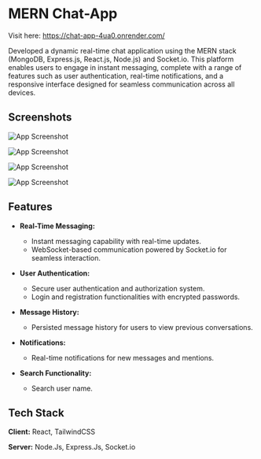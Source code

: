 
# MERN Chat-App

Visit here: https://chat-app-4ua0.onrender.com/

Developed a dynamic real-time chat application using the MERN stack (MongoDB, Express.js, React.js, Node.js) and Socket.io. This platform enables users to engage in instant messaging, complete with a range of features such as user authentication, real-time notifications, and a responsive interface designed for seamless communication across all devices.


## Screenshots

![App Screenshot](https://res.cloudinary.com/dzjcdhfa6/image/upload/v1718523100/Screenshot_2024-06-16_125832_bw9bag.png)

![App Screenshot](https://res.cloudinary.com/dzjcdhfa6/image/upload/v1718523098/Screenshot_2024-06-16_125821_tmwkm5.png)

![App Screenshot](https://res.cloudinary.com/dzjcdhfa6/image/upload/v1718523097/Screenshot_2024-06-16_130118_kh1t9m.png)

![App Screenshot](https://res.cloudinary.com/dzjcdhfa6/image/upload/v1718523097/Screenshot_2024-06-16_130000_mbwu2v.png)

## Features

- **Real-Time Messaging:**
  - Instant messaging capability with real-time updates.
  - WebSocket-based communication powered by Socket.io for seamless interaction.

- **User Authentication:**
  - Secure user authentication and authorization system.
  - Login and registration functionalities with encrypted passwords.


- **Message History:**
  - Persisted message history for users to view previous conversations.


- **Notifications:**
  - Real-time notifications for new messages and mentions.


- **Search Functionality:**
  - Search user name.


## Tech Stack

**Client:** React, TailwindCSS

**Server:** Node.Js, Express.Js, Socket.io


